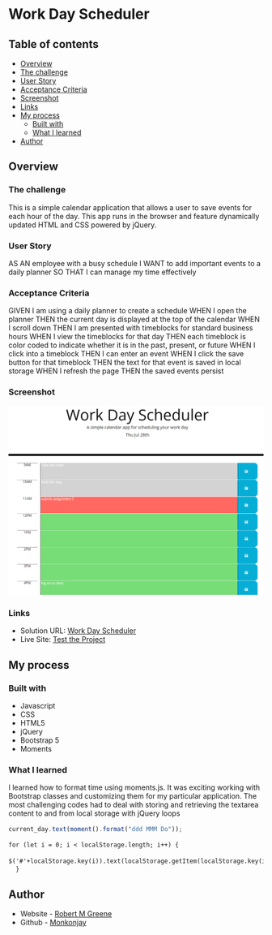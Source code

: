 # Work Day Scheduler

## Table of contents

- [Overview](#overview)
 - [The challenge](#the-challenge)
  - [User Story](#user-story)
  - [Acceptance Criteria](#acceptance-criteria)
  - [Screenshot](#screenshot)
  - [Links](#links)
- [My process](#my-process)
  - [Built with](#built-with)
  - [What I learned](#what-i-learned)
- [Author](#author)



## Overview

### The challenge

This is a simple calendar application that allows a user to save events for each hour of the day. This app runs in the browser and feature dynamically updated HTML and CSS powered by jQuery.

### User Story

AS AN employee with a busy schedule
I WANT to add important events to a daily planner
SO THAT I can manage my time effectively

### Acceptance Criteria

GIVEN I am using a daily planner to create a schedule
WHEN I open the planner
THEN the current day is displayed at the top of the calendar
WHEN I scroll down
THEN I am presented with timeblocks for standard business hours
WHEN I view the timeblocks for that day
THEN each timeblock is color coded to indicate whether it is in the past, present, or future
WHEN I click into a timeblock
THEN I can enter an event
WHEN I click the save button for that timeblock
THEN the text for that event is saved in local storage
WHEN I refresh the page
THEN the saved events persist

### Screenshot

![](./Assets/screenshot.png)

### Links

- Solution URL: [Work Day Scheduler](https://github.com/Monkonjay/Work-Day-Scheduler.git)
- Live Site: [Test the Project](https://monkonjay.github.io/Work-Day-Scheduler/)

## My process

### Built with

- Javascript
- CSS
- HTML5
- jQuery
- Bootstrap 5
- Moments


### What I learned

I learned how to format time using moments.js.  It was exciting working with Bootstrap classes and customizing them for my particular application. The most challenging codes had to deal with storing and retrieving the textarea content to and from local storage with jQuery loops


```moments.js
current_day.text(moment().format("ddd MMM Do"));
```

```javaScript/jQuery
for (let i = 0; i < localStorage.length; i++) {
    $('#'+localStorage.key(i)).text(localStorage.getItem(localStorage.key(i)))
  }

```

## Author

- Website - [Robert M Greene]( https://monkonjay.github.io/Portforlio-Page/)
- Github - [Monkonjay](https://github.com/Monkonjay)